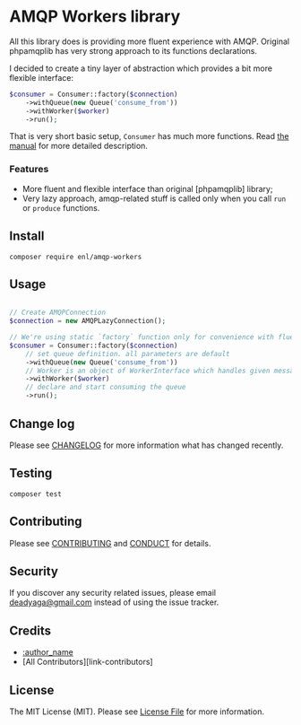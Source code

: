 # AMQP Workers library

All this library does is providing more fluent experience with AMQP. Original phpamqplib has very strong approach to its functions declarations.

I decided to create a tiny layer of abstraction which provides a bit more flexible interface:

```php
$consumer = Consumer::factory($connection)
    ->withQueue(new Queue('consume_from'))
    ->withWorker($worker)
    ->run();
```

That is very short basic setup, `Consumer` has much more functions. Read [the manual](doc/index.md) for more detailed description.

### Features ###

* More fluent and flexible interface than original [phpamqplib] library;
* Very lazy approach, amqp-related stuff is called only when you call `run` or `produce` functions.

## Install ##

```
composer require enl/amqp-workers
```

## Usage ##

```php

// Create AMQPConnection
$connection = new AMQPLazyConnection();

// We're using static `factory` function only for convenience with fluent interface
$consumer = Consumer::factory($connection)
    // set queue definition. all parameters are default
    ->withQueue(new Queue('consume_from'))
    // Worker is an object of WorkerInterface which handles given message body
    ->withWorker($worker)
    // declare and start consuming the queue
    ->run();
```
## Change log ##

Please see [CHANGELOG](CHANGELOG.md) for more information what has changed recently.

## Testing ##

```
composer test
```

## Contributing ##

Please see [CONTRIBUTING](CONTRIBUTING.md) and [CONDUCT](CONDUCT.md) for details.

## Security ##

If you discover any security related issues, please email [deadyaga@gmail.com](mailto:deadyaga@gmail.com) instead of using the issue tracker.

## Credits

- [:author_name][link-author]
- [All Contributors][link-contributors]

## License

The MIT License (MIT). Please see [License File](LICENSE.md) for more information.

[ico-version]: https://img.shields.io/packagist/v/:vendor/:package_name.svg?style=flat-square
[ico-license]: https://img.shields.io/badge/license-MIT-brightgreen.svg?style=flat-square
[ico-travis]: https://img.shields.io/travis/:vendor/:package_name/master.svg?style=flat-square
[ico-scrutinizer]: https://img.shields.io/scrutinizer/coverage/g/:vendor/:package_name.svg?style=flat-square
[ico-code-quality]: https://img.shields.io/scrutinizer/g/:vendor/:package_name.svg?style=flat-square
[ico-downloads]: https://img.shields.io/packagist/dt/:vendor/:package_name.svg?style=flat-square

[link-packagist]: https://packagist.org/packages/:vendor/:package_name
[link-travis]: https://travis-ci.org/:vendor/:package_name
[link-scrutinizer]: https://scrutinizer-ci.com/g/:vendor/:package_name/code-structure
[link-code-quality]: https://scrutinizer-ci.com/g/:vendor/:package_name
[link-downloads]: https://packagist.org/packages/:vendor/:package_name
[link-author]: https://github.com/:author_username
